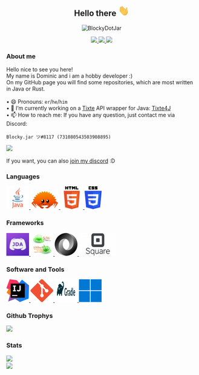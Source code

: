 <p>
  <h2 align="center">Hello there <img width="29px" height="29px" src="https://github.com/BlockyDotJar/BlockyDotJar/blob/main/assets/wave.gif"></h2>
</p>

<p align="center" >  
  <img src=https://komarev.com/ghpvc/?username=BlockyDotJar alt=BlockyDotJar> 
</p>

<p align="center">
  <a href="https://github.com/BlockyDotJar/JDA-Commons">
     <img src="https://forthebadge.com/images/badges/built-with-love.svg"/>
  </a>
    <a href="https://java.com/">
      <img src="https://forthebadge.com/images/badges/made-with-java.svg"/>
  </a>
    <a href="https://git-scm.com/">
      <img src="https://forthebadge.com/images/badges/uses-git.svg"/>
  </a>
</p>

### About me
Hello nice to see you here!
<br>
My name is Dominic and i am a hobby developer :)
<br>
On my GitHub page you will find some repositories, which are most written in Java or Rust.
<br><br>
• 😄 Pronouns: `er`/`he`/`him`
<br>
• 🔭 I’m currently working on a [Tixte](https://tixte.com) API wrapper for Java: [Tixte4J](https://github.com/BlockyDotJar/Tixte-Java-Library)
<br>
• 📫 How to reach me: If you have any question, just contact me via Discord:
<br><br>
`Blocky.jar ツ#8117 (731080543503908895)` 
<br>
<p>
  <a href="https://discord.com/users/731080543503908895">
    <img src="https://discord.c99.nl/widget/theme-1/731080543503908895.png">
  </a>
</p>

If you want, you can also [join my discord](https://discord.gg/FnGFbzCw2r) :D
<br>

### Languages

<p>
    <a href="https://java.com/">
      <img width="60" height="60" src="https://github.com/BlockyDotJar/BlockyDotJar/blob/main/assets/languages/java.png"/>
    </a>
    <a href="https://rust-lang.org/">
      <img width="75" height="50" src="https://github.com/BlockyDotJar/BlockyDotJar/blob/main/assets/languages/rust.png"/>
    </a>
    <a href="https://www.w3.org/">
       <img width="60" height="60" src="https://github.com/BlockyDotJar/BlockyDotJar/blob/main/assets/languages/html.png"/>
    </a>
    <a href="https://www.w3.org/">
       <img width="45" height="60" src="https://github.com/BlockyDotJar/BlockyDotJar/blob/main/assets/languages/css.png"/>
    </a>
</p>

### Frameworks

<p>
    <a href="https://github.com/DV8FromTheWorld/JDA">
      <img width="60" height="60" src="https://github.com/BlockyDotJar/BlockyDotJar/blob/main/assets/frameworks/jda.png"/>
    </a>
    <a href="https://github.com/orgs/qos-ch/repositories">
       <img width="60" height="60" src="https://github.com/BlockyDotJar/BlockyDotJar/blob/main/assets/frameworks/slf4j-with-logback.png"/>
    </a>
    <a href="https://github.com/FasterXML/jackson">
       <img width="60" height="60" src="https://github.com/BlockyDotJar/BlockyDotJar/blob/main/assets/frameworks/json.png"/>
    </a>
    <a href="https://github.com/orgs/square/repositories">
       <img width="100" height="60" src="https://github.com/BlockyDotJar/BlockyDotJar/blob/main/assets/frameworks/square.png"/>
    </a>
</p>

### Software and Tools

<p>
    <a href="https://www.jetbrains.com/de-de/idea/">
      <img width="60" height="60" src="https://github.com/BlockyDotJar/BlockyDotJar/blob/main/assets/software-and-tools/intellij.png"/>
    </a>
    <a href="https://git-scm.com/">
       <img width="60" height="60" src="https://github.com/BlockyDotJar/BlockyDotJar/blob/main/assets/software-and-tools/git.png"/>
    </a>
    <a href="https://maven.apache.org/">
       <img width="60" height="60" src="https://github.com/BlockyDotJar/BlockyDotJar/blob/main/assets/software-and-tools/gradle.png"/>
    </a>
    <a href="https://www.linux.org/">
       <img width="60" height="60" src="https://github.com/BlockyDotJar/BlockyDotJar/blob/main/assets/software-and-tools/windows-11.png"/>
    </a>
</p>

### Github Trophys

<a href="https://github.com/BlockyDotJar">
  <img width=800 src="https://github-profile-trophy.vercel.app/?username=BlockyDotJar&column=8&theme=discord&no-frame=true&no-bg=true"/>
</a>

### Stats

<p>
   <a href="https://github.com/BlockyDotJar?tab=repositories">
      <img src="https://github-readme-stats.vercel.app/api/top-langs/?username=BlockyDotJar&theme=algolia"/>
    </a>
  <br>
    <a href="https://github.com/BlockyDotJar?tab=repositories">
      <img src="https://github-readme-stats.vercel.app/api?username=BlockyDotJar&theme=algolia&show_icons=true"/>
    </a>
</p>

